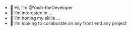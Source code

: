 - 👋 Hi, I’m @Yash-theDeveloper
- 👀 I’m interested in ...
- 🌱 I’m honing my skills ...
- 💞️ I’m looking to collaborate on any front end any project 


<!---
Yash-theDeveloper/Yash-theDeveloper is a ✨ special ✨ repository because its `README.md` (this file) appears on your GitHub profile.
You can click the Preview link to take a look at your changes.
--->
